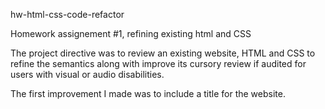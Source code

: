 hw-html-css-code-refactor

Homework assignement #1, refining existing html and CSS

The project directive was to review an existing website, HTML and CSS to refine the semantics along with improve its cursory review if audited for users with visual or audio disabilities. 

The first improvement I made was to include a title for the website. 



